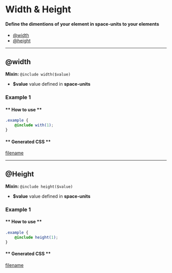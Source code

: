 # Width & Height
#### Define the dimentions of your element in space-units to your elements

- [@width](#width)
- [@height](#height)

---
## @width
**Mixin:** `@include width($value)`

- **$value** value defined in **space-units**

### Example 1
<!-- tabs:start -->

#### ** How to use **
```scss
.example {
	@include with(1);
}
``` 
#### ** Generated CSS **
[filename](_examples/width.md ':include')

<!-- tabs:end -->
---
## @Height
**Mixin:** `@include height($value)`

- **$value** value defined in **space-units**

### Example 1
<!-- tabs:start -->

#### ** How to use **
```scss
.example {
	@include height(1);
}
``` 
#### ** Generated CSS **
[filename](_examples/height.md ':include')

<!-- tabs:end -->
